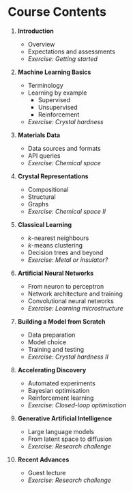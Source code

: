 # Course Contents

1. **Introduction**    
    * Overview 
    * Expectations and assessments
	* _Exercise: Getting started_ 

2. **Machine Learning Basics**  
	* Terminology
	* Learning by example
		* Supervised
		* Unsupervised
		* Reinforcement
	* _Exercise: Crystal hardness_ 

3. **Materials Data**
	* Data sources and formats
	* API queries 
	* _Exercise: Chemical space_  

4. **Crystal Representations**
	* Compositional 
	* Structural
	* Graphs   
	* _Exercise: Chemical space II_  

5. **Classical Learning**
	* _k_-nearest neighbours
	* _k_-means clustering
	* Decision trees and beyond
	* _Exercise: Metal or insulator?_ 

6. **Artificial Neural Networks**
	* From neuron to perceptron
	* Network architecture and training
	* Convolutional neural networks   
	* _Exercise: Learning microstructure_ 

7. **Building a Model from Scratch**
	* Data preparation
	* Model choice
	* Training and testing 
	* _Exercise: Crystal hardness II_ 

8. **Accelerating Discovery** 
	* Automated experiments 
	* Bayesian optimisation
	* Reinforcement learning  
	* _Exercise: Closed-loop optimisation_ 

9. **Generative Artificial Intelligence** 
	* Large language models 
	* From latent space to diffusion
	* _Exercise: Research challenge_ 
	
10. **Recent Advances** 
	* Guest lecture  
	* _Exercise: Research challenge_ 
	
